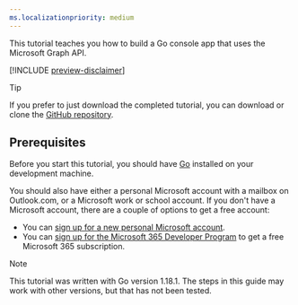 ```yaml
---
ms.localizationpriority: medium
---
```


<!-- markdownlint-disable MD041 -->

This tutorial teaches you how to build a Go console app that uses the Microsoft Graph API.

[!INCLUDE [preview-disclaimer](preview-disclaimer.md)]

> [!TIP]
> If you prefer to just download the completed tutorial, you can download or clone the [GitHub repository](https://github.com/microsoftgraph/msgraph-training-go).

## Prerequisites

Before you start this tutorial, you should have [Go](https://go.dev/) installed on your development machine.

You should also have either a personal Microsoft account with a mailbox on Outlook.com, or a Microsoft work or school account. If you don't have a Microsoft account, there are a couple of options to get a free account:

- You can [sign up for a new personal Microsoft account](https://signup.live.com/signup?wa=wsignin1.0&rpsnv=12&ct=1454618383&rver=6.4.6456.0&wp=MBI_SSL_SHARED&wreply=https://mail.live.com/default.aspx&id=64855&cbcxt=mai&bk=1454618383&uiflavor=web&uaid=b213a65b4fdc484382b6622b3ecaa547&mkt=E-US&lc=1033&lic=1).
- You can [sign up for the Microsoft 365 Developer Program](https://developer.microsoft.com/microsoft-365/dev-program) to get a free Microsoft 365 subscription.

> [!NOTE]
> This tutorial was written with Go version 1.18.1. The steps in this guide may work with other versions, but that has not been tested.
